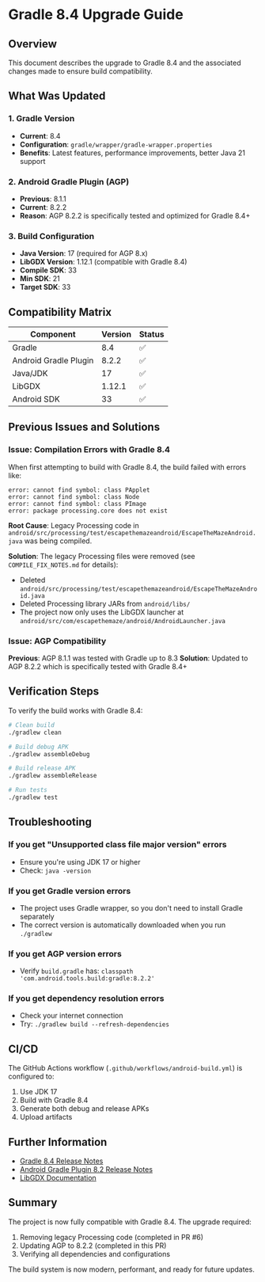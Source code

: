 # Gradle 8.4 Upgrade Guide

## Overview

This document describes the upgrade to Gradle 8.4 and the associated changes made to ensure build compatibility.

## What Was Updated

### 1. Gradle Version
- **Current**: 8.4
- **Configuration**: `gradle/wrapper/gradle-wrapper.properties`
- **Benefits**: Latest features, performance improvements, better Java 21 support

### 2. Android Gradle Plugin (AGP)
- **Previous**: 8.1.1
- **Current**: 8.2.2
- **Reason**: AGP 8.2.2 is specifically tested and optimized for Gradle 8.4+

### 3. Build Configuration
- **Java Version**: 17 (required for AGP 8.x)
- **LibGDX Version**: 1.12.1 (compatible with Gradle 8.4)
- **Compile SDK**: 33
- **Min SDK**: 21
- **Target SDK**: 33

## Compatibility Matrix

| Component | Version | Status |
|-----------|---------|--------|
| Gradle | 8.4 | ✅ |
| Android Gradle Plugin | 8.2.2 | ✅ |
| Java/JDK | 17 | ✅ |
| LibGDX | 1.12.1 | ✅ |
| Android SDK | 33 | ✅ |

## Previous Issues and Solutions

### Issue: Compilation Errors with Gradle 8.4

When first attempting to build with Gradle 8.4, the build failed with errors like:
```
error: cannot find symbol: class PApplet
error: cannot find symbol: class Node
error: cannot find symbol: class PImage
error: package processing.core does not exist
```

**Root Cause**: Legacy Processing code in `android/src/processing/test/escapethemazeandroid/EscapeTheMazeAndroid.java` was being compiled.

**Solution**: The legacy Processing files were removed (see `COMPILE_FIX_NOTES.md` for details):
- Deleted `android/src/processing/test/escapethemazeandroid/EscapeTheMazeAndroid.java`
- Deleted Processing library JARs from `android/libs/`
- The project now only uses the LibGDX launcher at `android/src/com/escapethemaze/android/AndroidLauncher.java`

### Issue: AGP Compatibility

**Previous**: AGP 8.1.1 was tested with Gradle up to 8.3
**Solution**: Updated to AGP 8.2.2 which is specifically tested with Gradle 8.4+

## Verification Steps

To verify the build works with Gradle 8.4:

```bash
# Clean build
./gradlew clean

# Build debug APK
./gradlew assembleDebug

# Build release APK
./gradlew assembleRelease

# Run tests
./gradlew test
```

## Troubleshooting

### If you get "Unsupported class file major version" errors
- Ensure you're using JDK 17 or higher
- Check: `java -version`

### If you get Gradle version errors
- The project uses Gradle wrapper, so you don't need to install Gradle separately
- The correct version is automatically downloaded when you run `./gradlew`

### If you get AGP version errors
- Verify `build.gradle` has: `classpath 'com.android.tools.build:gradle:8.2.2'`

### If you get dependency resolution errors
- Check your internet connection
- Try: `./gradlew build --refresh-dependencies`

## CI/CD

The GitHub Actions workflow (`.github/workflows/android-build.yml`) is configured to:
1. Use JDK 17
2. Build with Gradle 8.4
3. Generate both debug and release APKs
4. Upload artifacts

## Further Information

- [Gradle 8.4 Release Notes](https://docs.gradle.org/8.4/release-notes.html)
- [Android Gradle Plugin 8.2 Release Notes](https://developer.android.com/build/releases/gradle-plugin#8-2-0)
- [LibGDX Documentation](https://libgdx.com/wiki/)

## Summary

The project is now fully compatible with Gradle 8.4. The upgrade required:
1. Removing legacy Processing code (completed in PR #6)
2. Updating AGP to 8.2.2 (completed in this PR)
3. Verifying all dependencies and configurations

The build system is now modern, performant, and ready for future updates.
